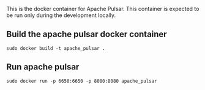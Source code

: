 This is the docker container for Apache Pulsar. This container is expected to be run only during the development locally.

## Build the apache pulsar docker container
`sudo docker build -t apache_pulsar .`

## Run apache pulsar
`sudo docker run -p 6650:6650 -p 8080:8080 apache_pulsar`

